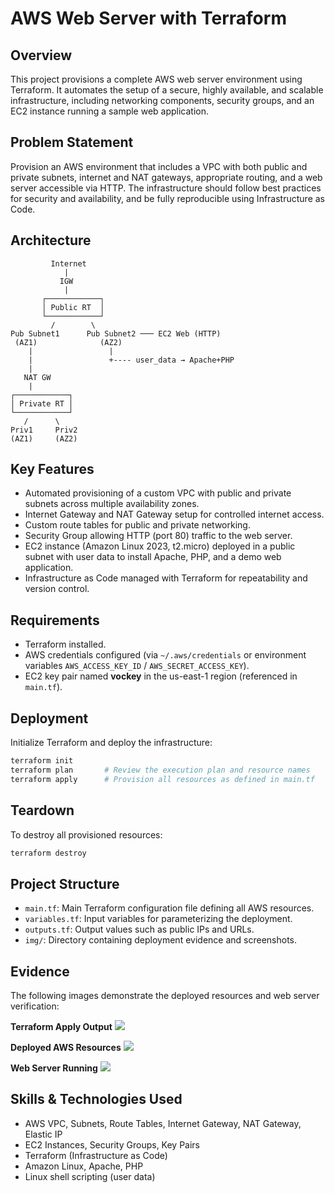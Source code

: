 # AWS Web Server with Terraform

## Overview
This project provisions a complete AWS web server environment using Terraform. It automates the setup of a secure, highly available, and scalable infrastructure, including networking components, security groups, and an EC2 instance running a sample web application.

## Problem Statement
Provision an AWS environment that includes a VPC with both public and private subnets, internet and NAT gateways, appropriate routing, and a web server accessible via HTTP. The infrastructure should follow best practices for security and availability, and be fully reproducible using Infrastructure as Code.

## Architecture
```text
         Internet
            |
           IGW
            |
       ┌────────────┐
       │ Public RT  │
       └────────────┘
         /        \
Pub Subnet1      Pub Subnet2 ─── EC2 Web (HTTP)
 (AZ1)              (AZ2)
    |                 |
    |                 +---- user_data → Apache+PHP
    |
   NAT GW
    |
┌────────────┐
│ Private RT │
└────────────┘
   /      \
Priv1     Priv2
(AZ1)     (AZ2)
```

## Key Features
- Automated provisioning of a custom VPC with public and private subnets across multiple availability zones.
- Internet Gateway and NAT Gateway setup for controlled internet access.
- Custom route tables for public and private networking.
- Security Group allowing HTTP (port 80) traffic to the web server.
- EC2 instance (Amazon Linux 2023, t2.micro) deployed in a public subnet with user data to install Apache, PHP, and a demo web application.
- Infrastructure as Code managed with Terraform for repeatability and version control.

## Requirements
- Terraform installed.
- AWS credentials configured (via `~/.aws/credentials` or environment variables `AWS_ACCESS_KEY_ID` / `AWS_SECRET_ACCESS_KEY`).
- EC2 key pair named **vockey** in the us-east-1 region (referenced in `main.tf`).

## Deployment
Initialize Terraform and deploy the infrastructure:
```bash
terraform init
terraform plan       # Review the execution plan and resource names
terraform apply      # Provision all resources as defined in main.tf
```

## Teardown
To destroy all provisioned resources:
```bash
terraform destroy
```

## Project Structure
- `main.tf`: Main Terraform configuration file defining all AWS resources.
- `variables.tf`: Input variables for parameterizing the deployment.
- `outputs.tf`: Output values such as public IPs and URLs.
- `img/`: Directory containing deployment evidence and screenshots.

## Evidence
The following images demonstrate the deployed resources and web server verification:

**Terraform Apply Output**
![](./img/terraform-apply.png)

**Deployed AWS Resources**
![](./img/resultado-lab.png)

**Web Server Running**
![](./img/web-working.png)

## Skills & Technologies Used
- AWS VPC, Subnets, Route Tables, Internet Gateway, NAT Gateway, Elastic IP
- EC2 Instances, Security Groups, Key Pairs
- Terraform (Infrastructure as Code)
- Amazon Linux, Apache, PHP
- Linux shell scripting (user data)